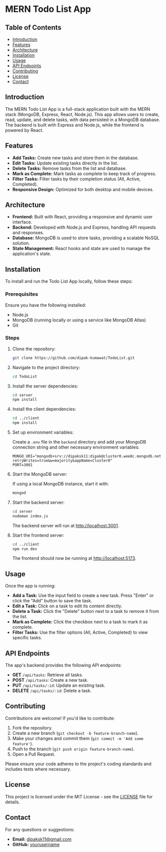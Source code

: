 # MERN Todo List App

## Table of Contents

- [Introduction](#introduction)
- [Features](#features)
- [Architecture](#architecture)
- [Installation](#installation)
- [Usage](#usage)
- [API Endpoints](#api-endpoints)
- [Contributing](#contributing)
- [License](#license)
- [Contact](#contact)

## Introduction

The MERN Todo List App is a full-stack application built with the MERN stack (MongoDB, Express, React, Node.js). This app allows users to create, read, update, and delete tasks, with data persisted in a MongoDB database. The backend is built with Express and Node.js, while the frontend is powered by React.

## Features

- **Add Tasks:** Create new tasks and store them in the database.
- **Edit Tasks:** Update existing tasks directly in the list.
- **Delete Tasks:** Remove tasks from the list and database.
- **Mark as Complete:** Mark tasks as complete to keep track of progress.
- **Filter Tasks:** Filter tasks by their completion status (All, Active, Completed).
- **Responsive Design:** Optimized for both desktop and mobile devices.

## Architecture

- **Frontend:** Built with React, providing a responsive and dynamic user interface.
- **Backend:** Developed with Node.js and Express, handling API requests and responses.
- **Database:** MongoDB is used to store tasks, providing a scalable NoSQL solution.
- **State Management:** React hooks and state are used to manage the application's state.

## Installation

To install and run the Todo List App locally, follow these steps:

### Prerequisites

Ensure you have the following installed:

- Node.js
- MongoDB (running locally or using a service like MongoDB Atlas)
- Git

### Steps

1. Clone the repository:

    ```bash
    git clone https://github.com/dipak-kumawat/TodoList.git
    ```

2. Navigate to the project directory:

    ```bash
    cd TodoList
    ```

3. Install the server dependencies:

    ```bash
    cd server
    npm install
    ```

4. Install the client dependencies:

    ```bash
    cd ../client
    npm install
    ```

5. Set up environment variables:

    Create a `.env` file in the `backend` directory and add your MongoDB connection string and other necessary environment variables:

    ```env
    MONGO_URI="mongodb+srv://dipaksk11:dipak@cluster0.wee8c.mongodb.net/?retryWrites=true&w=majority&appName=Cluster0"
    PORT=3001
    ```

6. Start the MongoDB server:

    If using a local MongoDB instance, start it with:

    ```bash
    mongod
    ```

7. Start the backend server:

    ```bash
    cd server
    nodeman index.js
    ```

    The backend server will run at [http://localhost:3001](http://localhost:3001).

8. Start the frontend server:

    ```bash
    cd ../client
    npm run dev
    ```

    The frontend should now be running at [http://localhost:5173](http://localhost:5173).

## Usage

Once the app is running:

- **Add a Task:** Use the input field to create a new task. Press "Enter" or click the "Add" button to save the task.
- **Edit a Task:** Click on a task to edit its content directly.
- **Delete a Task:** Click the "Delete" button next to a task to remove it from the list.
- **Mark as Complete:** Click the checkbox next to a task to mark it as complete.
- **Filter Tasks:** Use the filter options (All, Active, Completed) to view specific tasks.

## API Endpoints

The app's backend provides the following API endpoints:

- **GET** `/api/tasks`: Retrieve all tasks.
- **POST** `/api/tasks`: Create a new task.
- **PUT** `/api/tasks/:id`: Update an existing task.
- **DELETE** `/api/tasks/:id`: Delete a task.

## Contributing

Contributions are welcome! If you'd like to contribute:

1. Fork the repository.
2. Create a new branch (`git checkout -b feature-branch-name`).
3. Make your changes and commit them (`git commit -m 'Add some feature'`).
4. Push to the branch (`git push origin feature-branch-name`).
5. Open a Pull Request.

Please ensure your code adheres to the project's coding standards and includes tests where necessary.

## License

This project is licensed under the MIT License - see the [LICENSE](LICENSE) file for details.

## Contact

For any questions or suggestions:

- **Email:** dipaksk11@gmail.com
- **GitHub:** [yourusername](https://github.com/dipak-kumawat)
